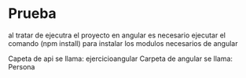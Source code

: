 # Prueba
al tratar de ejecutra el proyecto en angular es necesario ejecutar el comando (npm install) para instalar los modulos necesarios de angular

Capeta de api se llama: ejercicioangular
Carpeta de angular se llama: Persona
